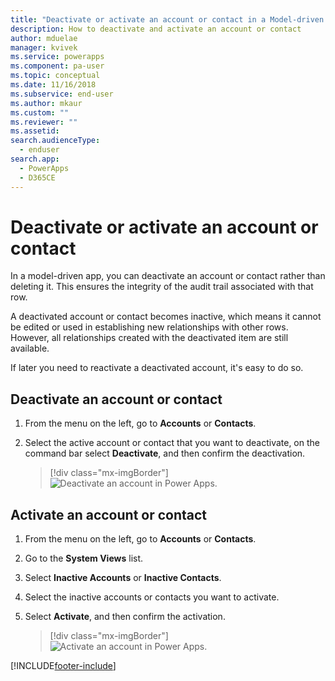 ```yaml
---
title: "Deactivate or activate an account or contact in a Model-driven app| MicrosoftDocs"
description: How to deactivate and activate an account or contact
author: mduelae
manager: kvivek
ms.service: powerapps
ms.component: pa-user
ms.topic: conceptual
ms.date: 11/16/2018
ms.subservice: end-user
ms.author: mkaur
ms.custom: ""
ms.reviewer: ""
ms.assetid: 
search.audienceType: 
  - enduser
search.app: 
  - PowerApps
  - D365CE
---
```


# Deactivate or activate an account or contact

In a model-driven app, you can deactivate an account or contact rather than deleting it. This ensures the integrity of the audit trail associated with that row.  
  
A deactivated account or contact becomes inactive, which means it cannot be edited or used in establishing new relationships with other rows. However, all relationships created with the deactivated item are still available.  
  
If later you need to reactivate a deactivated account, it's easy to do so.   
  
## Deactivate an account or contact 
  
1.  From the menu on the left, go to **Accounts** or **Contacts**.  
  
2.  Select the active account or contact that you want to deactivate, on the command bar select **Deactivate**, and then confirm the deactivation.

    > [!div class="mx-imgBorder"]
    > ![Deactivate an account in Power Apps.](media/DeactiveAccounts.png "Deactivate an account in Power Apps")


## Activate an account or contact  
  
1.  From the menu on the left, go to **Accounts** or **Contacts**. 
  
2.  Go to the **System Views** list.

3.  Select **Inactive Accounts** or **Inactive Contacts**.  
  
4.  Select the inactive accounts or contacts you want to activate.

5.  Select **Activate**, and then confirm the activation.  

    > [!div class="mx-imgBorder"]
    > ![Activate an account in Power Apps.](media/ActiveAccounts.png "Activate an account in Power Apps")  





[!INCLUDE[footer-include](../includes/footer-banner.md)]